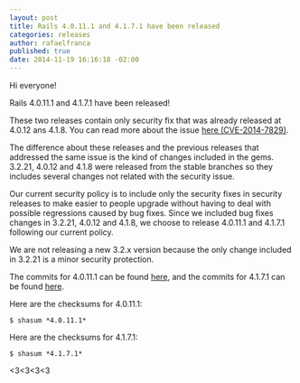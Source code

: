```yaml
---
layout: post
title: Rails 4.0.11.1 and 4.1.7.1 have been released
categories: releases
author: rafaelfranca
published: true
date: 2014-11-19 16:16:18 -02:00
---
```

Hi everyone!

Rails 4.0.11.1 and 4.1.7.1 have been released!

These two releases contain only security fix that was already released at 4.0.12 ans 4.1.8.
You can read more about the issue [here (CVE-2014-7829)](https://groups.google.com/forum/#!topic/rubyonrails-security/rMTQy4oRCGk).

The difference about these releases and the previous releases that addressed the same issue is the
kind of changes included in the gems. 3.2.21, 4.0.12 and 4.1.8 were released from the stable branches
so they includes several changes not related with the security issue.

Our current security policy is to include only the security fixes in security releases to make easier
to people upgrade without having to deal with possible regressions caused by bug fixes. Since we
included bug fixes changes in 3.2.21, 4.0.12 and 4.1.8, we choose to release 4.0.11.1 and 4.1.7.1
following our current policy.

We are not releasing a new 3.2.x version because the only change included in 3.2.21 is a minor security
protection.

The commits for 4.0.11.1 can be found [here](https://github.com/rails/rails/compare/v4.0.11...v4.0.11.1),
and the commits for 4.1.7.1 can be found [here](https://github.com/rails/rails/compare/v4.1.7...v4.1.7.1).

Here are the checksums for 4.0.11.1:

```
$ shasum *4.0.11.1*
```

Here are the checksums for 4.1.7.1:

```
$ shasum *4.1.7.1*
```

<3<3<3<3
